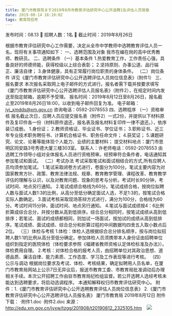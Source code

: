 ```yaml
---
title: 厦门市教育局关于2019年8月市教育评估研究中心公开选聘1名评估人员简章
date: 2019-08-14 16:10:02
tags: 教育局招考
---
```

发布时间：08.13   🌟   招聘人数：1名   🌈   截止时间：2019年8月26日
<!-- more -->

根据市教育评估研究中心工作需要，决定从全市中学教师中选聘教育评估人员一名，现将有关事项通知如下：
一、选聘范围及对象
我市在编在岗的高中优秀教师、教研员。
二、选聘条件
（一）基本条件
1.热爱教育工作，工作责任心强，具备良好的师德师能，获得校级以上综合表彰；
2.坚持原则、办事公道、品行端正、廉洁自律；
3.身体健康，具有正常履行岗位职责的身体条件。
（二）岗位条件
详见《厦门市教育评估研究中心公开选聘评估人员岗位信息表》（附件1）
三、报名要求
本次报名采取网上电子邮件的方式进行。报名者需下载并按要求填写《厦门市教育评估研究中心公开选聘评估人员报名表》（附件2），在规定时间内发送至指定邮箱，逾期不予受理。
报名时间：2019年8月12日至8月26日，报名截止至2019年8月26日18:00，以收到电子邮件回复为准。
电子邮箱：jyj_xmdds@xm.gov.cn
咨询电话：0592-2078553
四、选聘程序
（一）资格审核
报名截止次日，应聘人员应提交报名表（附件2）一式2份，并提供以下材料原件及复印件各一份（材料原件退还，报名表及报名材料复印件一律不退还。），依序装订成册。
1.身份证；
2.教师资格证、毕业证书、学位证书；
3.职称证书、近三年专业技术职务聘任书、计算机合格证书、职务任命文件；
4.获奖证；
5.课题研究、论文、论著等能体现个人能力、业绩的主要材料；
提交材料地点：厦门市思明区同安路3号秀德大厦三楼303室。
联系人：许老师电话：0592-2078553
由选聘工作领导小组对全体报名人员进行资格预审。经预审符合条件者，电话通知其参加笔试和面试。
（二）考试办法
考试采取笔试和面试相结合的方式,所有应聘人员均须参加笔试。
1.笔试采取闭卷方式进行，卷面分为100分。笔试主要内容为对国家教育方针、政策、教育法律法规、规章、教育教学管理、课程改革、教育教学评估的理解与认识，以及对教育问题、现象的思考与分析。考试时长90分钟，考试时间、地点另行通知。
2.笔试成绩合格线为60分。笔试成绩合格，按岗位拟聘人数与面试人数1:3的比例，从高分至低分确定面试人选，不足1:3的，按笔试合格实际人数确定。
3.面试考核采取现场答辩方式进行，满分为100分，合格线为60分。考试时间15分钟，面试时间、地点另行通知。
4.笔试与面试成绩按4：6比例折算成综合总分，并按分数从高到低排序。综合总分相同时，按笔试成绩从高到低排序；若笔试、面试的成绩都相同，则加试一场面试，按加试的成绩从高到低排序。笔试成绩、面试成绩、综合总分和折算过程的中间数据均四舍五入取小数点后2位。
（三）体检与考核
1.体检：体检人选根据综合总分排名顺序，按与岗位拟招聘人数1:1的比例从高分至低分确定。参加体检人员须携带本人身份证由招聘单位组织到指定的医院体检（体检要求参照《福建省教师资格认定体检标准及办法》）。体检费用自理。
2.考核：对体检合格的报考人员，由招聘单位对其政治思想、道德品质、廉洁自律、能力素质、工作态度、学习及工作表现等进行考核。
（四）公示与调动
根据岗位要求及考试、体检、考核结果，确定拟聘用人员名单，在厦门市教育局网站上公示7日无异议后，报送市教育工委、市教育局批准调动后办理相关手续。本次公开招聘工作由驻市教育局纪检组监督。若公开选聘人选经考核未能达到选聘要求，将启动选调程序。
本通知解释权归市教育评估研究中心。
附件：1.《厦门市教育评估研究中心公开选聘教育评估人员岗位信息表》
2.《厦门市教育评估研究中心公开选聘评估人员报名表》
厦门市教育局
2019年8月12日
附件下载：
·附件1.doc
·附件2.doc
来源：
http://edu.xm.gov.cn/jyxw/tzgg/201908/t20190812_2325105.htm
 
 ![](https://cdn.weiweiblog.cn/20181015134814.png)